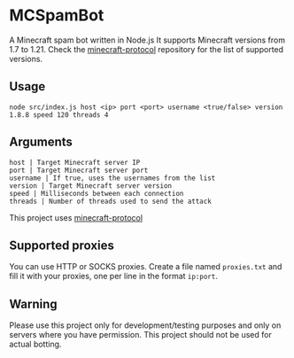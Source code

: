 # MCSpamBot
A Minecraft spam bot written in Node.js
It supports Minecraft versions from 1.7 to 1.21. Check the [minecraft-protocol](https://github.com/PrismarineJS/node-minecraft-protocol) repository for the list of supported versions.

## Usage
```
node src/index.js host <ip> port <port> username <true/false> version 1.8.8 speed 120 threads 4
```

## Arguments
```
host | Target Minecraft server IP 
port | Target Minecraft server port 
username | If true, uses the usernames from the list 
version | Target Minecraft server version
speed | Milliseconds between each connection 
threads | Number of threads used to send the attack
```
This project uses [minecraft-protocol](https://github.com/PrismarineJS/node-minecraft-protocol)

## Supported proxies
You can use HTTP or SOCKS proxies. Create a file named `proxies.txt` and fill it with your proxies, one per line in the format `ip:port`.

## Warning
Please use this project only for development/testing purposes and only on servers where you have permission. This project should not be used for actual botting.